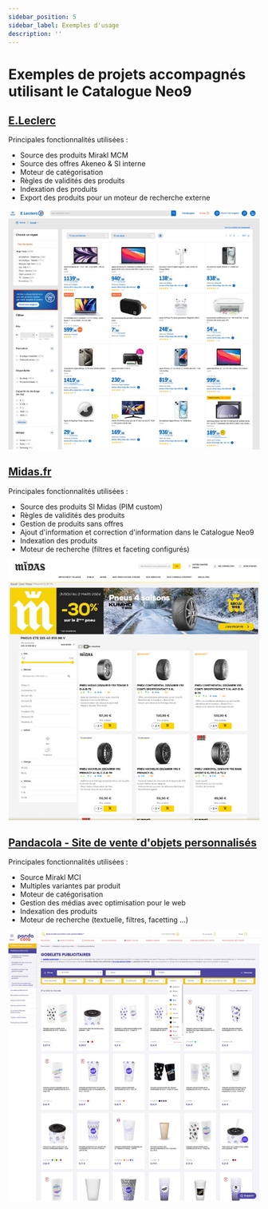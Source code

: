 ```yaml
---
sidebar_position: 5
sidebar_label: Exemples d'usage
description: ''
---
```


# Exemples de projets accompagnés utilisant le Catalogue Neo9

## [E.Leclerc](https://e.leclerc)

Principales fonctionnalités utilisées :

- Source des produits Mirakl MCM
- Source des offres Akeneo & SI interne
- Moteur de catégorisation
- Règles de validités des produits
- Indexation des produits
- Export des produits pour un moteur de recherche externe

![img](/img/pages/experiences/neo9/catalogue/portfolio/leclerc.jpg)

## [Midas.fr](https://midas.fr)

Principales fonctionnalités utilisées :

- Source des produits SI Midas (PIM custom)
- Règles de validités des produits
- Gestion de produits sans offres
- Ajout d'information et correction d'information dans le Catalogue Neo9
- Indexation des produits
- Moteur de recherche (filtres et faceting configurés)

![img](/img/pages/experiences/neo9/catalogue/portfolio/midas.jpg)

## [Pandacola - Site de vente d'objets personnalisés](https://www.pandacola.com/mug-gourde-bouteille/gobelet-publicitaire?sort=price-asc)

Principales fonctionnalités utilisées :

- Source Mirakl MCI
- Multiples variantes par produit
- Moteur de catégorisation
- Gestion des médias avec optimisation pour le web
- Indexation des produits
- Moteur de recherche (textuelle, filtres, facetting ...)

![img](/img/pages/experiences/neo9/catalogue/portfolio/pandacola.jpg)
